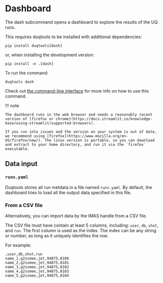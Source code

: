 # Dashboard

The dash subcommand opens a dashboard to explore the results of the UQ runs.

This requires duqtools to be installed with additional dependencies:

`pip install duqtools[dash]`

or, when installing the development version:

`pip install -e .[dash]`

To run the command:

`duqtools dash`

Check out [the command-line interface](../command-line-interface#dash) for more info on how to use this command.

!!! note

    The dashboard runs in the web browser and needs a reasonably recent version of [firefox or chrome](https://docs.streamlit.io/knowledge-base/using-streamlit/supported-browsers).

    If you run into issues and the version on your system is out of date, we recommend using [firefox](https://www.mozilla.org/en-US/firefox/new/). The linux version is portable, so you can download and extract to your home directory, and run it via the `firefox` executable.


## Data input

### `runs.yaml`

Duqtools stores all run metdata in a file named `runs.yaml`. By default, the dashboard tries to load all the output data specified in this file.

### From a CSV file

Alternatively, you can import data by the IMAS handle from a CSV file.

The CSV file must have contain at least 5 columns, including: `user`, `db`, `shot`, and `run`. The first column is used as the index. The index can be any string or number, as long as it uniquely identifies the row.

For example:

```csv title="data.csv"
,user,db,shot,run
name_1,g2ssmee,jet,94875,8100
name_2,g2ssmee,jet,94875,8101
name_3,g2ssmee,jet,94875,8102
name_4,g2ssmee,jet,94875,8103
name_5,g2ssmee,jet,94875,8104
```
